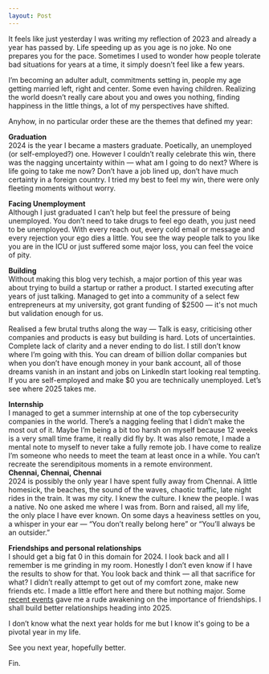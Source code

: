 ```yaml
---
layout: Post
---
```


It feels like just yesterday I was writing my reflection of 2023 and already a year has passed by. Life speeding up as you age is no joke. No one prepares you for the pace. Sometimes I used to wonder how people tolerate bad situations for years at a time, it simply doesn’t feel like a few years. 

I’m becoming an adulter adult, commitments setting in, people my age getting married left, right and center. Some even having children. Realizing the world doesn’t really care about you and owes you nothing, finding happiness in the little things, a lot of my perspectives have shifted. 

Anyhow, in no particular order these are the themes that defined my year: 

**Graduation**   
2024 is the year I became a masters graduate. Poetically, an unemployed (or self-employed?) one. However I couldn’t really celebrate this win, there was the nagging uncertainty within — what am I going to do next? Where is life going to take me now? Don’t have a job lined up, don’t have much certainty in a foreign country. I tried my best to feel my win, there were only fleeting moments without worry. 

**Facing Unemployment**  
Although I just graduated I can’t help but feel the pressure of being unemployed. You don’t need to take drugs to feel ego death, you just need to be unemployed. With every reach out, every cold email or message and every rejection your ego dies a little. You see the way people talk to you like you are in the ICU or just suffered some major loss, you can feel the voice of pity.

**Building**   
Without making this blog very techish, a major portion of this year was about trying to build a startup or rather a product. I started executing after years of just talking. Managed to get into a community of a select few entrepreneurs at my university, got grant funding of $2500 — it's not much but validation enough for us.

Realised a few brutal truths along the way — Talk is easy, criticising other companies and products is easy but building is hard. Lots of uncertainties. Complete lack of clarity and a never ending to do list. I still don’t know where I’m going with this. You can dream of billion dollar companies but when you don’t have enough money in your bank account, all of those dreams vanish in an instant and jobs on LinkedIn start looking real tempting. If you are self-employed and make $0 you are technically unemployed. Let’s see where 2025 takes me. 

**Internship**  
I managed to get a summer internship at one of the top cybersecurity companies in the world. There’s a nagging feeling that I didn’t make the most out of it. Maybe I’m being a bit too harsh on myself because 12 weeks is a very small time frame, it really did fly by. It was also remote, I made a mental note to myself to never take a fully remote job. I have come to realize I’m someone who needs to meet the team at least once in a while. You can’t recreate the serendipitous moments in a remote environment.  
**Chennai, Chennai, Chennai**   
2024 is possibly the only year I have spent fully away from Chennai. A little homesick, the beaches, the sound of the waves, chaotic traffic, late night rides in the train. It was my city. I knew the culture. I knew the people. I was a native. No one asked me where I was from. Born and raised, all my life, the only place I have ever known. On some days a heaviness settles on you, a whisper in your ear — “You don’t really belong here” or “You’ll always be an outsider.” 

**Friendships and personal relationships**   
I should get a big fat 0 in this domain for 2024\. I look back and all I remember is me grinding in my room. Honestly I don’t even know if I have the results to show for that. You look back and think — all that sacrifice for what? I didn’t really attempt to get out of my comfort zone, make new friends etc. I made a little effort here and there but nothing major. Some [recent events](https://www.varunraghu.com/2024/12/20/Core-Memory.html) gave me a rude awakening on the importance of friendships. I shall build better relationships heading into 2025\. 

I don’t know what the next year holds for me but I know it's going to be a pivotal year in my life. 

See you next year, hopefully better. 

Fin. 
